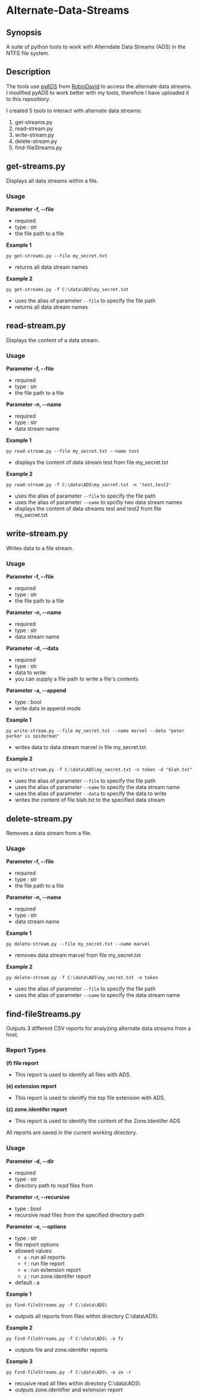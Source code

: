 # Alternate-Data-Streams

## Synopsis
A suite of python tools to work with Alterndate Data Streams (ADS) in the NTFS file system.

## Description

The tools use [pyADS](https://github.com/RobinDavid/pyADS) from [RobinDavid](https://github.com/RobinDavid) to access the alternate data streams. I modified pyADS to work better with my tools, therefore I have uploaded it to this repositiory. 

I created 5 tools to interact with alternate data streams:
1. get-streams.py
2. read-stream.py
3. write-stream.py
4. delete-stream.py
5. find-fileStreams.py

## get-streams.py
Displays all data streams within a file.

### Usage

**Parameter -f, --file**
- required
- type : str
- the file path to a file

**Example 1**

`py get-streams.py --file my_secret.txt`
 - returns all data stream names
 
 **Example 2**
 
 `py get-streams.py -f C:\data\ADS\my_secret.txt`
 - uses the alias of parameter `--file` to specify the file path
 - returns all data stream names

## read-stream.py
Displays the content of a data stream.

### Usage

**Parameter -f, --file**
- required
- type : str
- the file path to a file

**Parameter -n, --name**
- required
- type : str
- data stream name

**Example 1**

`py read-stream.py --file my_secret.txt --name test`
- displays the content of data stream test from file my_secret.txt

**Example 2**

`py read-stream.py -f C:\data\ADS\my_secret.txt -n 'test,test2'`
- uses the alias of parameter `--file` to specify the file path
- uses the alias of parameter `--name` to spcifiy two data stream names
- displays the content of data streams test and test2 from file my_secret.txt

## write-stream.py
Writes data to a file stream.

### Usage

**Parameter -f, --file**
- required
- type : str
- the file path to a file

**Parameter -n, --name**
- required
- type : str
- data stream name

**Parameter -d, --data**
- required
- type : str
- data to write
- you can supply a file path to write a file's contents

**Parameter -a, --append**
- type : bool
- write data in append mode

**Example 1**

`py write-stream.py --file my_secret.txt --name marvel --data "peter parker is spiderman"`
- writes data to data stream marvel in file my_secret.txt

**Example 2**

`py write-stream.py -f C:\data\ADS\my_secret.txt -n token -d "blah.txt"`
- uses the alias of parameter `--file` to specify the file path
- uses the alias of parameter `--name` to specify the data stream name
- uses the alias of parameter `--data` to specify the data to write
- writes the content of file blah.txt to the specified data stream 

## delete-stream.py
Removes a data stream from a file.

### Usage

**Parameter -f, --file**
- required
- type : str
- the file path to a file

**Parameter -n, --name**
- required
- type : str
- data stream name

**Example 1**

`py delete-stream.py --file my_secret.txt --name marvel`
- removes data stream marvel from file my_secret.txt

**Example 2**

`py delete-stream.py -f C:\data\ADS\my_secret.txt -n token`
- uses the alias of parameter `--file` to specify the file path
- uses the alias of parameter `--name` to specify the data stream name

## find-fileStreams.py
Outputs 3 different CSV reports for analyzing alternate data streams from a host.

### Report Types
**(f) file report**
- This report is used to identify all files with ADS.

**(e) extension report**
- This report is used to idenitfy the top file extension with ADS.

**(z) zone.identifer report**
- This report is used to identify the content of the Zone.Identifer ADS

All reports are saved in the current working directory. 

### Usage

**Parameter -d, --dir**
- required
- type : str
- directory path to read files from


**Parameter -r, --recursive**
- type : bool
- recursive read files from the specified directory path


**Parameter -o, --options**
- type : str
- file report options
- allowed values:
    - `a` : run all reports
    - `f` : run file report
    - `e` : run
    extension report
    - `z` : run zone.identifer report
- default : a

**Example 1**

`py find-fileStreams.py -f C:\data\ADS\`
- outputs all reports from files within directory C:\data\ADS\

**Example 2**

`py find-fileStreams.py -f C:\data\ADS\ -o fz`
- outputs file and zone.identifer reports

**Example 3**

`py find-fileStreams.py -f C:\data\ADS\ -o ze -r`
- recusive read all files within directory C:\data\ADS\
- outputs zone.identifier and extension report
